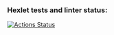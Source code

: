 ### Hexlet tests and linter status:
[![Actions Status](https://github.com/6aobab/java-project-61/actions/workflows/hexlet-check.yml/badge.svg)](https://github.com/6aobab/java-project-61/actions)
